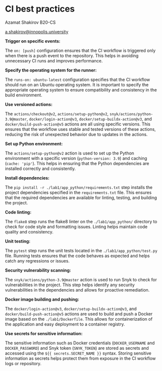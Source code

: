 # CI best practices

Azamat Shakirov B20-CS

a.shakirov@innopolis.university



**Trigger on specific events:**

The `on: [push]` configuration ensures that the CI workflow is triggered only when there is a push event to the repository. This helps in avoiding unnecessary CI runs and improves performance.

**Specify the operating system for the runner:**

The `runs-on: ubuntu-latest` configuration specifies that the CI workflow should run on an Ubuntu operating system. It is important to specify the appropriate operating system to ensure compatibility and consistency in the build environment.

**Use versioned actions:**

The `actions/checkout@v2`, `actions/setup-python@v2`, `snyk/actions/python-3.9@master`, `docker/login-action@v3`, `docker/setup-buildx-action@v3`, and `docker/build-push-action@v5` actions are all using specific versions. This ensures that the workflow uses stable and tested versions of these actions, reducing the risk of unexpected behavior due to updates in the actions.

**Set up Python environment:**

The `actions/setup-python@v2` action is used to set up the Python environment with a specific version (`python-version: 3.9`) and caching (`cache: 'pip'`). This helps in ensuring that the Python dependencies are installed correctly and consistently.

**Install dependencies:**

The `pip install -r ./lab1/app_python/requirements.txt` step installs the project dependencies specified in the `requirements.txt` file. This ensures that the required dependencies are available for linting, testing, and building the project.

**Code linting:**

The `flake8` step runs the flake8 linter on the `./lab1/app_python/` directory to check for code style and formatting issues. Linting helps maintain code quality and consistency.

**Unit testing:**

The `pytest` step runs the unit tests located in the `./lab1/app_python/test.py` file. Running tests ensures that the code behaves as expected and helps catch any regressions or issues.

**Security vulnerability scanning:**

The `snyk/actions/python-3.9@master` action is used to run Snyk to check for vulnerabilities in the project. This step helps identify any security vulnerabilities in the dependencies and allows for proactive remediation.

**Docker image building and pushing:**

The `docker/login-action@v3`, `docker/setup-buildx-action@v3`, and `docker/build-push-action@v5` actions are used to build and push a Docker image based on the `./lab1/Dockerfile`. This allows for containerization of the application and easy deployment to a container registry.

**Use secrets for sensitive information:**

The sensitive information such as Docker credentials (`DOCKER_USERNAME` and `DOCKER_PASSWORD`) and Snyk token (`SNYK_TOKEN`) are stored as secrets and accessed using the `${{ secrets.SECRET_NAME }}` syntax. Storing sensitive information as secrets helps protect them from exposure in the CI workflow logs or repository.